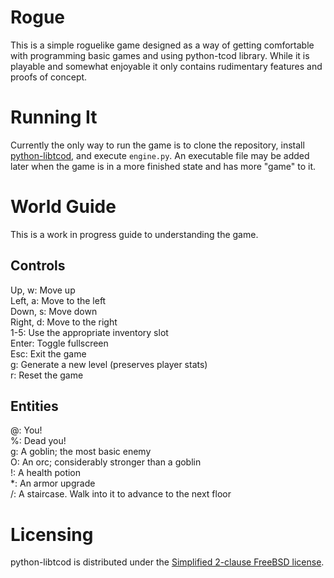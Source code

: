 # Rogue
This is a simple roguelike game designed as a way of getting comfortable with programming basic games and using python-tcod library. While it is playable and somewhat enjoyable it only contains rudimentary features and proofs of concept.

# Running It
Currently the only way to run the game is to clone the repository, install [python-libtcod](https://github.com/libtcod/python-tcod),
and execute ```engine.py```.
An executable file may be added later when the game is in a more finished state and has more "game" to it.

# World Guide
This is a work in progress guide to understanding the game.

## Controls
Up, w: Move up\
Left, a: Move to the left\
Down, s: Move down\
Right, d: Move to the right\
1-5: Use the appropriate inventory slot\
Enter: Toggle fullscreen\
Esc: Exit the game\
g: Generate a new level (preserves player stats)\
r: Reset the game

## Entities
@: You!\
%: Dead you!\
g: A goblin; the most basic enemy\
O: An orc; considerably stronger than a goblin\
!: A health potion\
\*: An armor upgrade\
/: A staircase. Walk into it to advance to the next floor

# Licensing
python-libtcod is distributed under the [Simplified 2-clause FreeBSD license](https://github.com/MikeChunko/Rogue/blob/master/LICENSE.txt).

